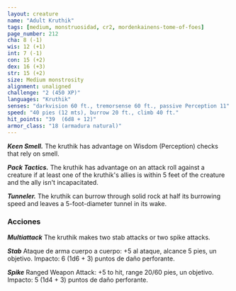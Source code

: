 ```yaml
---
layout: creature
name: "Adult Kruthik"
tags: [medium, monstruosidad, cr2, mordenkainens-tome-of-foes]
page_number: 212
cha: 8 (-1)
wis: 12 (+1)
int: 7 (-1)
con: 15 (+2)
dex: 16 (+3)
str: 15 (+2)
size: Medium monstrosity
alignment: unaligned
challenge: "2 (450 XP)"
languages: "Kruthik"
senses: "darkvision 60 ft., tremorsense 60 ft., passive Perception 11"
speed: "40 pies (12 mts), burrow 20 ft., climb 40 ft."
hit_points: "39  (6d8 + 12)"
armor_class: "18 (armadura natural)"
---
```


***Keen Smell.*** The kruthik has advantage on Wisdom (Perception) checks that rely on smell.

***Pack Tactics.*** The kruthik has advantage on an attack roll against a creature if at least one of the kruthik's allies is within 5 feet of the creature and the ally isn't incapacitated.

***Tunneler.*** The kruthik can burrow through solid rock at half its burrowing speed and leaves a 5-foot-diameter tunnel in its wake.

### Acciones

***Multiattack*** The kruthik makes two stab attacks or two spike attacks.

***Stab*** Ataque de arma cuerpo a cuerpo: +5 al ataque, alcance 5 pies, un objetivo. Impacto: 6 (1d6 + 3) puntos de daño perforante.

***Spike*** Ranged Weapon Attack: +5 to hit, range 20/60 pies, un objetivo. Impacto: 5 (1d4 + 3) puntos de daño perforante.